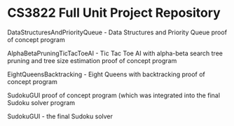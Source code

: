 # CS3822 Full Unit Project Repository

DataStructuresAndPriorityQueue - Data Structures and Priority Queue proof of concept program

AlphaBetaPruningTicTacToeAI - Tic Tac Toe AI with alpha-beta search tree pruning and tree size estimation proof of concept program

EightQueensBacktracking - Eight Queens with backtracking proof of concept program

SudokuGUI proof of concept program (which was integrated into the final Sudoku solver program

SudokuGUI - the final Sudoku solver

